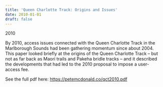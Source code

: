 ```yaml
---
title: 'Queen Charlotte Track: Origins and Issues'
date: 2010-01-01
draft: false
---
```

2010

By 2010, access issues connected with the Queen Charlotte Track in the Marlborough Sounds had been gathering momentum since about 2004. This paper looked briefly at the origins of the Queen Charlotte Track – but not as far back as Maori trails and Pakeha bridle tracks – and it described the developments that had led to the 2010 proposal to impose a user-access fee.

See the full pdf here: https://petemcdonald.co/qct2010.pdf
